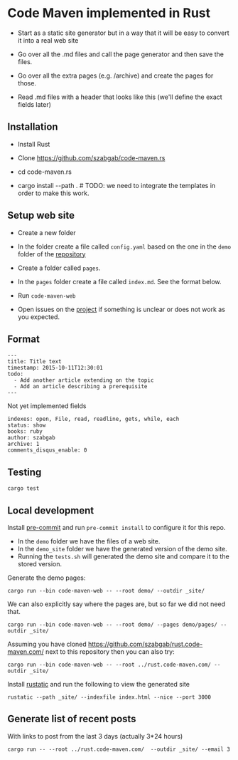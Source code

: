 # Code Maven implemented in Rust

* Start as a static site generator but in a way that it will be easy to convert it into a real web site

* Go over all the .md files and call the page generator and then save the files.
* Go over all the extra pages (e.g. /archive) and create the pages for those.


* Read .md files with a header that looks like this (we'll define the exact fields later)


## Installation

* Install Rust
* Clone https://github.com/szabgab/code-maven.rs
* cd code-maven.rs


* cargo install --path .   # TODO: we need to integrate the templates in order to make this work.


## Setup web site

* Create a new folder
* In the folder create a file called `config.yaml` based on the one in the `demo` folder of the [repository](https://github.com/szabgab/code-maven.rs)
* Create a folder called `pages`.
* In the `pages` folder create a file called `index.md`. See the format below.
* Run `code-maven-web`

* Open issues on the [project](https://github.com/szabgab/code-maven.rs) if something is unclear or does not work as you expected.

## Format

```
---
title: Title text
timestamp: 2015-10-11T12:30:01
todo:
  - Add another article extending on the topic
  - Add an article describing a prerequisite
---
```

Not yet implemented fields

```
indexes: open, File, read, readline, gets, while, each
status: show
books: ruby
author: szabgab
archive: 1
comments_disqus_enable: 0
```


## Testing

```
cargo test
```

## Local development

Install [pre-commit](https://pre-commit.com/) and run `pre-commit install` to configure it for this repo.

* In the `demo` folder we have the files of a web site.
* In the `demo_site` folder we have the generated version of the demo site.
* Running the `tests.sh` will generated the demo site and compare it to the stored version.

Generate the demo pages:

```
cargo run --bin code-maven-web -- --root demo/ --outdir _site/
```

We can also explicitly say where the pages are, but so far we did not need that.

```
cargo run --bin code-maven-web -- --root demo/ --pages demo/pages/ --outdir _site/
```

Assuming you have cloned https://github.com/szabgab/rust.code-maven.com/ next to this repository then you can also try:

```
cargo run --bin code-maven-web -- --root ../rust.code-maven.com/ --outdir _site/
```



Install [rustatic](https://rustatic.code-maven.com/) and run the following to view the generated site

```
rustatic --path _site/ --indexfile index.html --nice --port 3000
```


## Generate list of recent posts

With links to post from the last 3 days (actually 3*24 hours)

```
cargo run -- --root ../rust.code-maven.com/  --outdir _site/ --email 3
```
